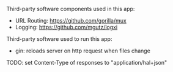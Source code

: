 Third-party software components used in this app:

* URL Routing: https://github.com/gorilla/mux
* Logging: https://github.com/mgutz/logxi

Third-party software used to run this app:

* gin: reloads server on http request when files change

TODO: set Content-Type of responses to "application/hal+json"
